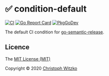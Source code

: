 # :white_check_mark: condition-default
[![CI](https://github.com/go-semantic-release/condition-default/workflows/CI/badge.svg?branch=master)](https://github.com/go-semantic-release/condition-default/actions?query=workflow%3ACI+branch%3Amaster)
[![Go Report Card](https://goreportcard.com/badge/github.com/go-semantic-release/condition-default)](https://goreportcard.com/report/github.com/go-semantic-release/condition-default)
[![PkgGoDev](https://pkg.go.dev/badge/github.com/go-semantic-release/condition-default)](https://pkg.go.dev/github.com/go-semantic-release/condition-default)

The default CI condition for [go-semantic-release](https://github.com/go-semantic-release/semantic-release).

## Licence

The [MIT License (MIT)](http://opensource.org/licenses/MIT)

Copyright © 2020 [Christoph Witzko](https://twitter.com/christophwitzko)
